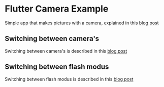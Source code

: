 # Flutter Camera Example

Simple app that makes pictures with a camera, explained in this [blog post](https://bartvwezel.nl/flutter/taking-pictures-with-flutter/)

## Switching between camera's

Switching between camera's is described in this [blog post](https://bartvwezel.nl/flutter/switching-cameras-in-flutter/) 

## Switching between flash modus

Switching between flash modus is described in this [blog post](https://bartvwezel.nl/flutter/toggling-the-flash-modus-on-a-flutter-camera/) 